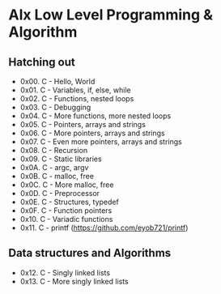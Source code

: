 # Alx Low Level Programming & Algorithm

## Hatching out

- 0x00. C - Hello, World
- 0x01. C - Variables, if, else, while
- 0x02. C - Functions, nested loops
- 0x03. C - Debugging
- 0x04. C - More functions, more nested loops
- 0x05. C - Pointers, arrays and strings
- 0x06. C - More pointers, arrays and strings
- 0x07. C - Even more pointers, arrays and strings
- 0x08. C - Recursion
- 0x09. C - Static libraries
- 0x0A. C - argc, argv
- 0x0B. C - malloc, free
- 0x0C. C - More malloc, free
- 0x0D. C - Preprocessor
- 0x0E. C - Structures, typedef
- 0x0F. C - Function pointers
- 0x10. C - Variadic functions
- 0x11. C - printf (https://github.com/eyob721/printf)

## Data structures and Algorithms

- 0x12. C - Singly linked lists
- 0x13. C - More singly linked lists
